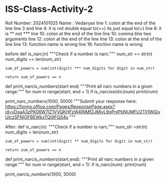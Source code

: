 # ISS-Class-Activity-2
Roll Number: 2024101025 Name : Vedavyas
line 1: colon at the end of the line
line 3 and line 4: it is not double equal to(==) its just equal to(=)
line 6: it is ** not ***
line 10: colon at the end of the line
line 10: comma btw two arguments
line 12: colon at the end of the line
line 13: colon at the end of the line
line 13: function name is wrong
line 16: function name is wrong

before
def is_narc(n)
    """Check if a number is narc."""
    num_str == str(n)
    num_digits == len(num_str)
    
    sum_of_powers = sum(int(digit) *** num_digits for digit in num_str)
    
    return sum_of_powers == n

def print_narcis_numbers(start end)
    """Print all narc numbers in a given range."""
    for num in range(start, end + 1)
        if is_narcissistic(num)
            print(num)

print_narc_numbers(1000, 5000)
"""Submit your response here: https://forms.office.com/Pages/ResponsePage.aspx?id=vDsaA3zPK06W7IZ1VVQKHFzW4INMf2JMjyL9qPnlPbNUMFU2TjI1WjQyUlczSFNIOFBEWkxTQ0lFQS4u """

After:
def is_narc(n):
    """Check if a number is narc."""
    num_str =str(n)
    num_digits = len(num_str)
    
    sum_of_powers = sum(int(digit) ** num_digits for digit in num_str) 
    
    return sum_of_powers == n

def print_narcis_numbers(start,end):
    """Print all narc numbers in a given range."""
    for num in range(start, end + 1):
        if is_narc(num):
            print(num)

print_narcis_numbers(1000, 5000)
